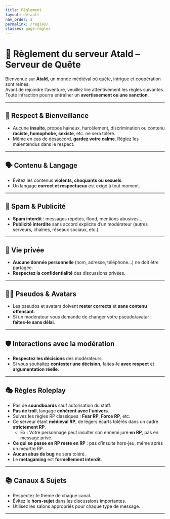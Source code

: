 ```yaml
---
title: Règlement
layout: default
nav_order: 2
permalink: /regles/
classes: page-regles
---
```

# 📜 Règlement du serveur **Atald – Serveur de Quête**

Bienvenue sur **Atald**, un monde médiéval où quête, intrigue et coopération sont reines.  
Avant de rejoindre l’aventure, veuillez lire attentivement les règles suivantes. Toute infraction pourra entraîner un **avertissement ou une sanction**.

---

## 🤝 Respect & Bienveillance

- Aucune **insulte**, propos haineux, harcèlement, discrimination ou contenu **raciste, homophobe, sexiste**, etc. ne sera toléré.
- Même en cas de désaccord, **gardez votre calme**. Réglez les malentendus dans le respect.

---

## 🗣️ Contenu & Langage

- Évitez les contenus **violents, choquants ou sexuels**.
- Un langage **correct et respectueux** est exigé à tout moment.

---

## 📣 Spam & Publicité

- **Spam interdit** : messages répétés, flood, mentions abusives…
- **Publicité interdite** sans accord explicite d’un modérateur (autres serveurs, chaînes, réseaux sociaux, etc.).

---

## 🔐 Vie privée

- **Aucune donnée personnelle** (nom, adresse, téléphone...) ne doit être partagée.
- **Respectez la confidentialité** des discussions privées.

---

## 🧑‍🎨 Pseudos & Avatars

- Les pseudos et avatars doivent **rester corrects** et **sans contenu offensant**.
- Si un modérateur vous demande de changer votre pseudo/avatar : **faites-le sans délai**.

---

## 🛡️ Interactions avec la modération

- **Respectez les décisions** des modérateurs.
- Si vous souhaitez **contester une décision**, faites-le **avec respect** et **argumentation réelle**.

---

## 🎭 Règles Roleplay

- Pas de **soundboards** sauf autorisation du staff.
- **Pas de troll**, langage **cohérent avec l'univers**.
- Suivez les règles RP classiques : **Fear RP**, **Force RP**, etc.
- Ce serveur étant **médiéval RP**, de légers écarts tolérés dans un cadre **strictement RP**.
  - Ex : Votre personnage peut insulter son ennemi juré **en RP**, pas en message privé.
- **Ce qui se passe en RP reste en RP** : pas d’insulte hors-jeu, même après un meurtre RP.
- **Aucun abus de bug** ne sera toléré.
- Le **metagaming** est **formellement interdit**.

---

## 📚 Canaux & Sujets

- Respectez le thème de chaque canal.
- Évitez le **hors-sujet** dans les discussions importantes.
- Utilisez les salons appropriés pour chaque type de message.

---